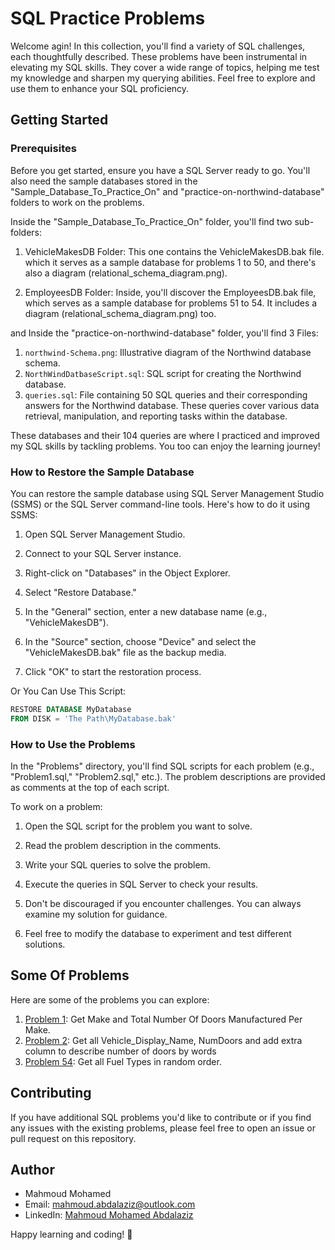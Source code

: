 # SQL Practice Problems

Welcome agin! In this collection, you'll find a variety of SQL challenges, each thoughtfully described. These problems have been instrumental in elevating my SQL skills. They cover a wide range of topics, helping me test my knowledge and sharpen my querying abilities. Feel free to explore and use them to enhance your SQL proficiency.

## Getting Started

### Prerequisites

Before you get started, ensure you have a SQL Server ready to go. You'll also need the sample databases stored in the "Sample_Database_To_Practice_On" and "practice-on-northwind-database" folders to work on the problems.

Inside the "Sample_Database_To_Practice_On" folder, you'll find two sub-folders:

1. VehicleMakesDB Folder: This one contains the VehicleMakesDB.bak file. which it serves as a sample database for problems 1 to 50, and there's also a diagram (relational_schema_diagram.png).

2. EmployeesDB Folder: Inside, you'll discover the EmployeesDB.bak file, which serves as a sample database for problems 51 to 54. It includes a diagram (relational_schema_diagram.png) too.

and Inside the "practice-on-northwind-database" folder, you'll find 3 Files:

1. `northwind-Schema.png`: Illustrative diagram of the Northwind database schema.
2. `NorthWindDatbaseScript.sql`: SQL script for creating the Northwind database.
3. `queries.sql`: File containing 50 SQL queries and their corresponding answers for the Northwind database. These queries cover various data retrieval, manipulation, and reporting tasks within the database.

These databases and their 104 queries are where I practiced and improved my SQL skills by tackling problems.
You too can enjoy the learning journey!

### How to Restore the Sample Database

You can restore the sample database using SQL Server Management Studio (SSMS) or the SQL Server command-line tools. Here's how to do it using SSMS:

1. Open SQL Server Management Studio.

2. Connect to your SQL Server instance.

3. Right-click on "Databases" in the Object Explorer.

4. Select "Restore Database."

5. In the "General" section, enter a new database name (e.g., "VehicleMakesDB").

6. In the "Source" section, choose "Device" and select the "VehicleMakesDB.bak" file as the backup media.

7. Click "OK" to start the restoration process.

Or You Can Use This Script:
```sql
RESTORE DATABASE MyDatabase
FROM DISK = 'The Path\MyDatabase.bak'
```

### How to Use the Problems

In the "Problems" directory, you'll find SQL scripts for each problem (e.g., "Problem1.sql," "Problem2.sql," etc.). The problem descriptions are provided as comments at the top of each script.

To work on a problem:

1. Open the SQL script for the problem you want to solve.

2. Read the problem description in the comments.

3. Write your SQL queries to solve the problem.

4. Execute the queries in SQL Server to check your results.

5. Don't be discouraged if you encounter challenges. You can always examine my solution for guidance.

5. Feel free to modify the database to experiment and test different solutions.

## Some Of Problems

Here are some of the problems you can explore:
1. [Problem 1](Problems/Problem1/Problem1.sql): Get Make and Total Number Of Doors Manufactured Per Make.
2. [Problem 2](Problems/Problem30/Problem30.sql): Get all Vehicle_Display_Name, NumDoors and add extra column to describe number of doors by words
3. [Problem 54](Problems/Problem50/Problem50.sql): Get all Fuel Types in random order.

## Contributing

If you have additional SQL problems you'd like to contribute or if you find any issues with the existing problems, please feel free to open an issue or pull request on this repository.

## Author

- Mahmoud Mohamed
- Email: mahmoud.abdalaziz@outlook.com
- LinkedIn: [Mahmoud Mohamed Abdalaziz](https://www.linkedin.com/in/mahmoud-mohamed-abd/)

Happy learning and coding! 🚀
